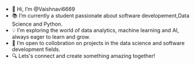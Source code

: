 - 👋 Hi, I’m @Vaishnavi6669
- 📚 I’m currently a student passionate about software developement,Data Science and Python.
- 💡 I'm exploring the world of data analytics, machine learning and AI, always eager to learn and grow.
- 🤝 I’m open to collobration on projects in the data science and software development fields. 
- 🔍 Lets's connect and create something amazing together!

<!---
Vaishnavi6669/Vaishnavi6669 is a ✨ special ✨ repository because its `README.md` (this file) appears on your GitHub profile.
You can click the Preview link to take a look at your changes.
--->
